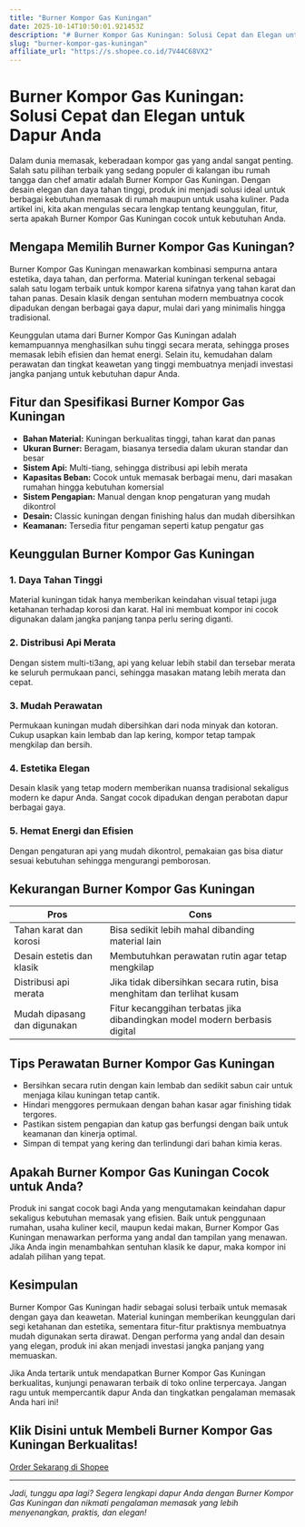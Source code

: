 ```yaml
---
title: "Burner Kompor Gas Kuningan"
date: 2025-10-14T10:50:01.921453Z
description: "# Burner Kompor Gas Kuningan: Solusi Cepat dan Elegan untuk Dapur Anda..."
slug: "burner-kompor-gas-kuningan"
affiliate_url: "https://s.shopee.co.id/7V44C68VX2"
---
```

# Burner Kompor Gas Kuningan: Solusi Cepat dan Elegan untuk Dapur Anda

Dalam dunia memasak, keberadaan kompor gas yang andal sangat penting. Salah satu pilihan terbaik yang sedang populer di kalangan ibu rumah tangga dan chef amatir adalah Burner Kompor Gas Kuningan. Dengan desain elegan dan daya tahan tinggi, produk ini menjadi solusi ideal untuk berbagai kebutuhan memasak di rumah maupun untuk usaha kuliner. Pada artikel ini, kita akan mengulas secara lengkap tentang keunggulan, fitur, serta apakah Burner Kompor Gas Kuningan cocok untuk kebutuhan Anda.

## Mengapa Memilih Burner Kompor Gas Kuningan?

Burner Kompor Gas Kuningan menawarkan kombinasi sempurna antara estetika, daya tahan, dan performa. Material kuningan terkenal sebagai salah satu logam terbaik untuk kompor karena sifatnya yang tahan karat dan tahan panas. Desain klasik dengan sentuhan modern membuatnya cocok dipadukan dengan berbagai gaya dapur, mulai dari yang minimalis hingga tradisional.

Keunggulan utama dari Burner Kompor Gas Kuningan adalah kemampuannya menghasilkan suhu tinggi secara merata, sehingga proses memasak lebih efisien dan hemat energi. Selain itu, kemudahan dalam perawatan dan tingkat keawetan yang tinggi membuatnya menjadi investasi jangka panjang untuk kebutuhan dapur Anda.

## Fitur dan Spesifikasi Burner Kompor Gas Kuningan

- **Bahan Material:** Kuningan berkualitas tinggi, tahan karat dan panas
- **Ukuran Burner:** Beragam, biasanya tersedia dalam ukuran standar dan besar
- **Sistem Api:** Multi-tiang, sehingga distribusi api lebih merata
- **Kapasitas Beban:** Cocok untuk memasak berbagai menu, dari masakan rumahan hingga kebutuhan komersial
- **Sistem Pengapian:** Manual dengan knop pengaturan yang mudah dikontrol
- **Desain:** Classic kuningan dengan finishing halus dan mudah dibersihkan
- **Keamanan:** Tersedia fitur pengaman seperti katup pengatur gas

## Keunggulan Burner Kompor Gas Kuningan

### 1. Daya Tahan Tinggi

Material kuningan tidak hanya memberikan keindahan visual tetapi juga ketahanan terhadap korosi dan karat. Hal ini membuat kompor ini cocok digunakan dalam jangka panjang tanpa perlu sering diganti.

### 2. Distribusi Api Merata 

Dengan sistem multi-ti3ang, api yang keluar lebih stabil dan tersebar merata ke seluruh permukaan panci, sehingga masakan matang lebih merata dan cepat.

### 3. Mudah Perawatan

Permukaan kuningan mudah dibersihkan dari noda minyak dan kotoran. Cukup usapkan kain lembab dan lap kering, kompor tetap tampak mengkilap dan bersih.

### 4. Estetika Elegan

Desain klasik yang tetap modern memberikan nuansa tradisional sekaligus modern ke dapur Anda. Sangat cocok dipadukan dengan perabotan dapur berbagai gaya.

### 5. Hemat Energi dan Efisien

Dengan pengaturan api yang mudah dikontrol, pemakaian gas bisa diatur sesuai kebutuhan sehingga mengurangi pemborosan.

## Kekurangan Burner Kompor Gas Kuningan

| Pros | Cons |
|---|---|
| Tahan karat dan korosi | Bisa sedikit lebih mahal dibanding material lain |
| Desain estetis dan klasik | Membutuhkan perawatan rutin agar tetap mengkilap |
| Distribusi api merata | Jika tidak dibersihkan secara rutin, bisa menghitam dan terlihat kusam |
| Mudah dipasang dan digunakan | Fitur kecanggihan terbatas jika dibandingkan model modern berbasis digital |

## Tips Perawatan Burner Kompor Gas Kuningan

- Bersihkan secara rutin dengan kain lembab dan sedikit sabun cair untuk menjaga kilau kuningan tetap cantik.
- Hindari menggores permukaan dengan bahan kasar agar finishing tidak tergores.
- Pastikan sistem pengapian dan katup gas berfungsi dengan baik untuk keamanan dan kinerja optimal.
- Simpan di tempat yang kering dan terlindungi dari bahan kimia keras.

## Apakah Burner Kompor Gas Kuningan Cocok untuk Anda?

Produk ini sangat cocok bagi Anda yang mengutamakan keindahan dapur sekaligus kebutuhan memasak yang efisien. Baik untuk penggunaan rumahan, usaha kuliner kecil, maupun kedai makan, Burner Kompor Gas Kuningan menawarkan performa yang andal dan tampilan yang menawan. Jika Anda ingin menambahkan sentuhan klasik ke dapur, maka kompor ini adalah pilihan yang tepat.

## Kesimpulan

Burner Kompor Gas Kuningan hadir sebagai solusi terbaik untuk memasak dengan gaya dan keawetan. Material kuningan memberikan keunggulan dari segi ketahanan dan estetika, sementara fitur-fitur praktisnya membuatnya mudah digunakan serta dirawat. Dengan performa yang andal dan desain yang elegan, produk ini akan menjadi investasi jangka panjang yang memuaskan.

Jika Anda tertarik untuk mendapatkan Burner Kompor Gas Kuningan berkualitas, kunjungi penawaran terbaik di toko online terpercaya. Jangan ragu untuk mempercantik dapur Anda dan tingkatkan pengalaman memasak Anda hari ini!

## Klik Disini untuk Membeli Burner Kompor Gas Kuningan Berkualitas!  
[Order Sekarang di Shopee](https://s.shopee.co.id/7V44C68VX2)

---

*Jadi, tunggu apa lagi? Segera lengkapi dapur Anda dengan Burner Kompor Gas Kuningan dan nikmati pengalaman memasak yang lebih menyenangkan, praktis, dan elegan!*